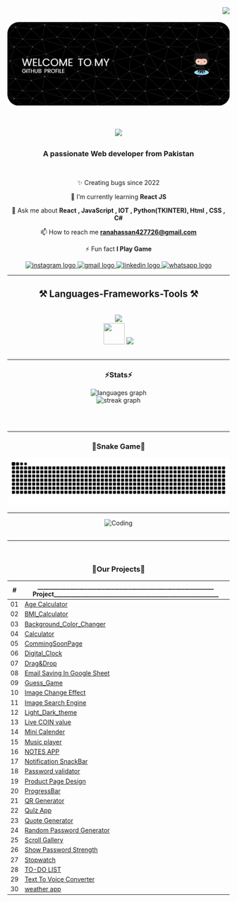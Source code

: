 <img align='right' src="https://visitor-badge.laobi.icu/badge?page_id=hassan42772.hassan42772&"  /><br/><br/>
![logo](https://github.com/hassan42772/hassan42772/blob/main/123.png)


<h1 align="center">
    <img src="https://readme-typing-svg.herokuapp.com/?font=Righteous&size=35&center=true&vCenter=true&width=500&height=70&duration=4000&lines=Hi+There!+👋;+I'm+Rana+Hassan!;" />
</h1>

<h3 align="center">A passionate Web developer from Pakistan</h3>

<br/>

<div align="center">
 
✨ Creating bugs since 2022
 
 🌱 I’m currently learning **React JS**

💬 Ask me about **React , JavaScript , IOT , Python(TKINTER), Html , CSS , C#**

📫 How to reach me **ranahassan427726@gmail.com**

⚡ Fun fact **I Play Game**

 </div>
 
<div align="center"> 
   <a href="https://www.instagram.com/ranahassan7485/" target="_blank">
    <img src="https://img.shields.io/static/v1?message=Instagram&logo=instagram&label=&color=E4405F&logoColor=white&labelColor=&style=for-the-badge" height="35" alt="instagram logo"  />
  </a>
  <a href="ranahassan427726@gmail.com" target="_blank">
    <img src="https://img.shields.io/static/v1?message=Gmail&logo=gmail&label=&color=D14836&logoColor=white&labelColor=&style=for-the-badge" height="35" alt="gmail logo"  />
  </a>
  <a href="https://www.linkedin.com/in/rana-hassan-99b850298/" target="_blank">
    <img src="https://img.shields.io/static/v1?message=LinkedIn&logo=linkedin&label=&color=0077B5&logoColor=white&labelColor=&style=for-the-badge" height="35" alt="linkedin logo"  />
  </a>
  <a href="https://wa.me/+923136064985" target="_blank">
    <img src="https://img.shields.io/static/v1?message=Whatsapp&logo=whatsapp&label=&color=25D366&logoColor=white&labelColor=&style=for-the-badge" height="35" alt="whatsapp logo"  />
  </a>
  
</div>

 <hr/>
 
<h2 align="center">⚒️ Languages-Frameworks-Tools ⚒️</h2>
<br/>
<div align="center">
<img src="https://skillicons.dev/icons?i=react,bootstrap,html,css,vscode,github,sublime,visualstudio,pycharm,cpp" /></br>
<img src="https://cdn.jsdelivr.net/gh/devicons/devicon/icons/csharp/csharp-original.svg" width="48" height="48"/> 



<img src="https://skillicons.dev/icons?i=python,javascript,firebase,mysql,arduino" />

</div>

<br/>
<hr/>

<h3 align="center">⚡Stats⚡</h3>



<div align="center">

  <img src="https://github-readme-stats.vercel.app/api/top-langs?username=hassan42772&locale=en&hide_title=false&layout=compact&card_width=320&langs_count=5&theme=react&hide_border=false" height="190" alt="languages graph"  />
</div>

<div align="center">
  <img src="https://streak-stats.demolab.com?user=hassan42772&locale=en&mode=daily&theme=react&hide_border=false&border_radius=5&order=3" height="220" alt="streak graph"  />
</div>

<br/><br/>

<hr/>
<h3 align="center">🐍Snake Game🐍</h3>
<img align='center' src="https://raw.githubusercontent.com/hassan42772/hassan42772/output/snake.svg" alt="Snake animation" />
<hr/>
<div align="center">
 <img  alt="Coding" width="800" height="450" src="https://camo.githubusercontent.com/2024b4acc66429c1d1dfbe6bcfbe35897f5d939da3522d35922057296eeaf7e6/68747470733a2f2f63646e2e6472696262626c652e636f6d2f75736572732f323133313939332f73637265656e73686f74732f343934383733362f74686f75676874776f726b732d6769665f6472696262626c652e676966">
  <br>


  <br/>
</div>
<hr/>

<br/>
<h3 align="center">🐍Our Projects🐍</h3>

<div align="center">



|  #  |____________________________________________________________ Project________________________________________________________                                                                                                                                                                                    
| :-: | --------------------------------------------------------------------------------------------------------------------------- 
| 01  | [Age Calculator](https://github.com/hassan42772/JavaScript_projects/tree/main/Age_calculator)  
| 02  | [BMI_Calculator](https://github.com/hassan42772/JavaScript_projects/tree/main/BMI_Calculator_project)  
| 03  | [Background_Color_Changer](https://github.com/hassan42772/JavaScript_projects/tree/main/Background_Color_Changer_project)  
| 04  | [Calculator](https://github.com/hassan42772/JavaScript_projects/tree/main/Calculator)  
| 05  | [CommingSoonPage](https://github.com/hassan42772/JavaScript_projects/tree/main/CommingSoonPage)  
| 06  | [Digital_Clock](https://github.com/hassan42772/JavaScript_projects/tree/main/Digital_Clock_Project)  
| 07  | [Drag&Drop](https://github.com/hassan42772/JavaScript_projects/tree/main/Drag&Drop)  
| 08  | [Email Saving In Google Sheet](https://github.com/hassan42772/JavaScript_projects/tree/main/EmailWithGoogleSheet)  
| 09  | [Guess_Game](https://github.com/hassan42772/JavaScript_projects/tree/main/Guess_Game_Project)  
| 10  | [Image Change Effect](https://github.com/hassan42772/JavaScript_projects/tree/main/ImageChangeEffect)  
| 11  | [Image Search Engine](https://github.com/hassan42772/JavaScript_projects/tree/main/ImageSearchEngine)  
| 12  | [Light_Dark_theme](https://github.com/hassan42772/JavaScript_projects/tree/main/Light_Dark_theme)  
| 13  | [Live COIN value](https://github.com/hassan42772/JavaScript_projects/tree/main/LiveCryptovalue)  
| 14  | [Mini Calender](https://github.com/hassan42772/JavaScript_projects/tree/main/MiniCalender)  
| 15  | [Music player](https://github.com/hassan42772/JavaScript_projects/tree/main/Music_player)  
| 16  | [NOTES APP](https://github.com/hassan42772/JavaScript_projects/tree/main/NOTES_APP)  
| 17  | [Notification SnackBar](https://github.com/hassan42772/JavaScript_projects/tree/main/Notification_SnackBar)  
| 18  | [Password validator](https://github.com/hassan42772/JavaScript_projects/tree/main/Password_validator)  
| 19  | [Product Page Design](https://github.com/hassan42772/JavaScript_projects/tree/main/ProductPageDesign)  
| 20  | [ProgressBar](https://github.com/hassan42772/JavaScript_projects/tree/main/ProgressBar)  
| 21  | [QR Generator](https://github.com/hassan42772/JavaScript_projects/tree/main/QR_Generator)  
| 22  | [QuIz App](https://github.com/hassan42772/JavaScript_projects/tree/main/QuIz_App)  
| 23  | [Quote Generator](https://github.com/hassan42772/JavaScript_projects/tree/main/Quote_Generator)  
| 24  | [Random Password Generator](https://github.com/hassan42772/JavaScript_projects/tree/main/Random_Password_Generator)  
| 25  | [Scroll Gallery](https://github.com/hassan42772/JavaScript_projects/tree/main/Scroll_Gallery)                               
| 26  | [Show Password Strength](https://github.com/hassan42772/JavaScript_projects/tree/main/ShowPasswordStrength)  
| 27  | [Stopwatch](https://github.com/hassan42772/JavaScript_projects/tree/main/Stopwatch)  
| 28  | [TO-DO LIST](https://github.com/hassan42772/JavaScript_projects/tree/main/TO-DO-LIST)  
| 29  | [Text To Voice Converter](https://github.com/hassan42772/JavaScript_projects/tree/main/TextToVoiceConverter)  
| 30  | [weather app](https://github.com/hassan42772/JavaScript_projects/tree/main/weather_app_project)                    



</div>

